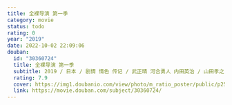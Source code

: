 ```yaml
---
title: 全裸导演 第一季
category: movie
status: todo
rating: 0
year: "2019"
date: 2022-10-02 22:09:06
douban:
  id: "30360724"
  title: 全裸导演 第一季
  subtitle: 2019 / 日本 / 剧情 情色 传记 / 武正晴 河合勇人 内田英治 / 山田孝之 满岛真之介
  rating: 7.9
  cover: https://img1.doubanio.com/view/photo/m_ratio_poster/public/p2567773290.jpg
  link: https://movie.douban.com/subject/30360724/
---
```


